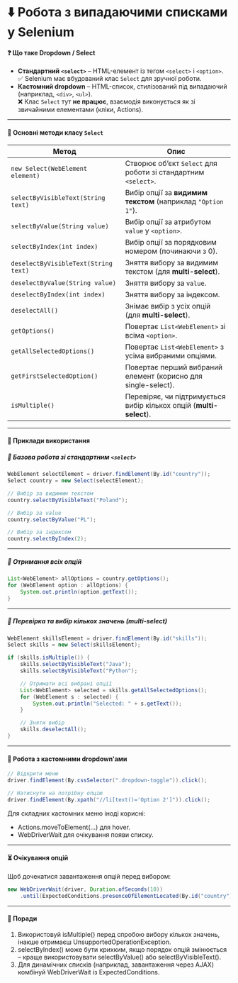 # ⬇️ Робота з випадаючими списками у Selenium

#### ❓ Що таке Dropdown / Select
- **Стандартний `<select>`** – HTML-елемент із тегом `<select>` і `<option>`.  
  ✅ Selenium має вбудований клас `Select` для зручної роботи.
- **Кастомний dropdown** – HTML-список, стилізований під випадаючий (наприклад, `<div>`, `<ul>`).  
  ❌ Клас `Select` тут **не працює**, взаємодія виконується як зі звичайними елементами (кліки, Actions).

---

#### 📌 Основні методи класу `Select`

| Метод | Опис |
|------|------|
| `new Select(WebElement element)` | Створює об’єкт `Select` для роботи зі стандартним `<select>`. |
| `selectByVisibleText(String text)` | Вибір опції за **видимим текстом** (наприклад `"Option 1"`). |
| `selectByValue(String value)` | Вибір опції за атрибутом `value` у `<option>`. |
| `selectByIndex(int index)` | Вибір опції за порядковим номером (починаючи з 0). |
| `deselectByVisibleText(String text)` | Зняття вибору за видимим текстом (для **multi-select**). |
| `deselectByValue(String value)` | Зняття вибору за `value`. |
| `deselectByIndex(int index)` | Зняття вибору за індексом. |
| `deselectAll()` | Знімає вибір з усіх опцій (для **multi-select**). |
| `getOptions()` | Повертає `List<WebElement>` зі всіма `<option>`. |
| `getAllSelectedOptions()` | Повертає `List<WebElement>` з усіма вибраними опціями. |
| `getFirstSelectedOption()` | Повертає перший вибраний елемент (корисно для single-select). |
| `isMultiple()` | Перевіряє, чи підтримується вибір кількох опцій (**multi-select**). |

---

#### 📘 Приклади використання

##### 🔹 Базова робота зі стандартним `<select>`
```java
WebElement selectElement = driver.findElement(By.id("country"));
Select country = new Select(selectElement);

// Вибір за видимим текстом
country.selectByVisibleText("Poland");

// Вибір за value
country.selectByValue("PL");

// Вибір за індексом
country.selectByIndex(2);
```
---
##### 🔹 Отримання всіх опцій
```java
List<WebElement> allOptions = country.getOptions();
for (WebElement option : allOptions) {
    System.out.println(option.getText());
}
```
---
##### 🔹 Перевірка та вибір кількох значень (multi-select)
```java
WebElement skillsElement = driver.findElement(By.id("skills"));
Select skills = new Select(skillsElement);

if (skills.isMultiple()) {
    skills.selectByVisibleText("Java");
    skills.selectByVisibleText("Python");

    // Отримати всі вибрані опції
    List<WebElement> selected = skills.getAllSelectedOptions();
    for (WebElement s : selected) {
        System.out.println("Selected: " + s.getText());
    }

    // Зняти вибір
    skills.deselectAll();
}
```
---
#### 🎯 Робота з кастомними dropdown'ами
```java
// Відкрити меню
driver.findElement(By.cssSelector(".dropdown-toggle")).click();

// Натиснути на потрібну опцію
driver.findElement(By.xpath("//li[text()='Option 2']")).click();
```
Для складних кастомних меню іноді корисні:
- Actions.moveToElement(...) для hover.  
- WebDriverWait для очікування появи списку.  
---
#### ⏳ Очікування опцій  
Щоб дочекатися завантаження опцій перед вибором:
```java
new WebDriverWait(driver, Duration.ofSeconds(10))
    .until(ExpectedConditions.presenceOfElementLocated(By.id("country")));
```
---
#### 🧠 Поради  
1. Використовуй isMultiple() перед спробою вибору кількох значень, інакше отримаєш UnsupportedOperationException.
2. selectByIndex() може бути крихким, якщо порядок опцій змінюється – краще використовувати selectByValue() або selectByVisibleText().
3. Для динамічних списків (наприклад, завантаження через AJAX) комбінуй WebDriverWait із ExpectedConditions.